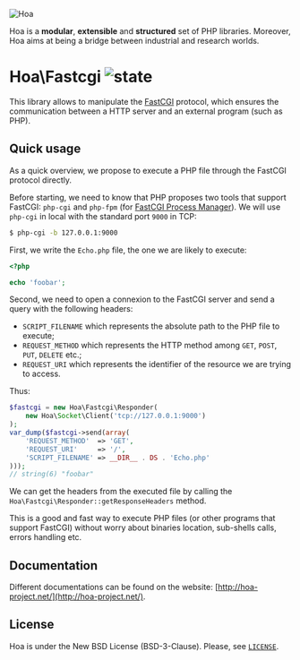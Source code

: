 ![Hoa](http://static.hoa-project.net/Image/Hoa_small.png)

Hoa is a **modular**, **extensible** and **structured** set of PHP libraries.
Moreover, Hoa aims at being a bridge between industrial and research worlds.

# Hoa\Fastcgi ![state](http://central.hoa-project.net/State/Fastcgi)

This library allows to manipulate the [FastCGI](http://fastcgi.com/) protocol,
which ensures the communication between a HTTP server and an external program
(such as PHP).

## Quick usage

As a quick overview, we propose to execute a PHP file through the FastCGI
protocol directly.

Before starting, we need to know that PHP proposes two tools that support
FastCGI: `php-cgi` and `php-fpm` (for
[FastCGI Process Manager](http://php.net/install.fpm)). We will use `php-cgi` in
local with the standard port `9000` in TCP:

```sh
$ php-cgi -b 127.0.0.1:9000
```

First, we write the `Echo.php` file, the one we are likely to execute:

```php
<?php

echo 'foobar';
```

Second, we need to open a connexion to the FastCGI server and send a query with
the following headers:

  * `SCRIPT_FILENAME` which represents the absolute path to the PHP file to
    execute;
  * `REQUEST_METHOD` which represents the HTTP method among `GET`, `POST`,
    `PUT`, `DELETE` etc.;
  * `REQUEST_URI` which represents the identifier of the resource we are trying
    to access.

Thus:

```php
$fastcgi = new Hoa\Fastcgi\Responder(
    new Hoa\Socket\Client('tcp://127.0.0.1:9000')
);
var_dump($fastcgi->send(array(
    'REQUEST_METHOD'  => 'GET',
    'REQUEST_URI'     => '/',
    'SCRIPT_FILENAME' => __DIR__ . DS . 'Echo.php'
)));
// string(6) "foobar"
```

We can get the headers from the executed file by calling the
`Hoa\Fastcgi\Responder::getResponseHeaders` method.

This is a good and fast way to execute PHP files (or other programs that support
FastCGI) without worry about binaries location, sub-shells calls, errors
handling etc.

## Documentation

Different documentations can be found on the website:
[http://hoa-project.net/](http://hoa-project.net/).

## License

Hoa is under the New BSD License (BSD-3-Clause). Please, see
[`LICENSE`](http://hoa-project.net/LICENSE).
